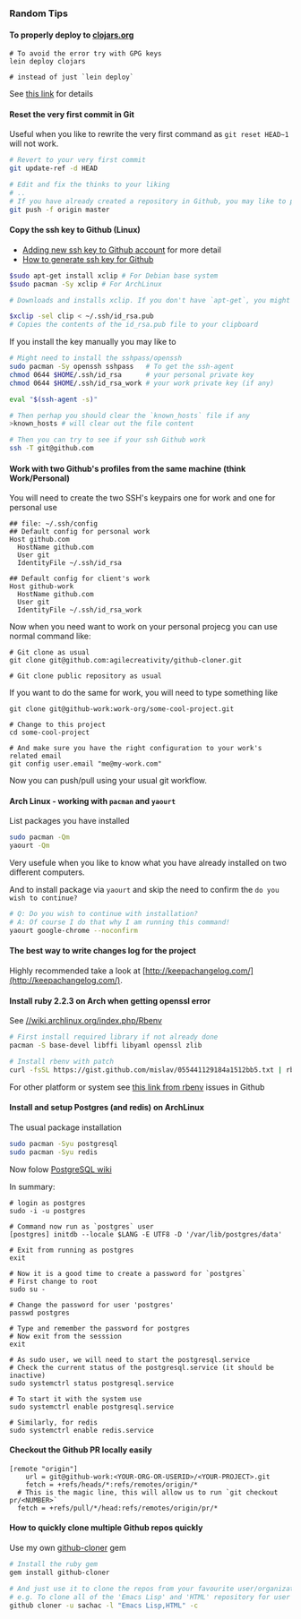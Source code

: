 ### Random Tips

#### To properly deploy to [clojars.org](https://clojars.org)

```
# To avoid the error try with GPG keys
lein deploy clojars

# instead of just `lein deploy`
```

See [this link](https://github.com/technomancy/leiningen/issues/1890) for details

#### Reset the very first commit in Git

Useful when you like to rewrite the very first command as `git reset HEAD~1` will not work.

```sh
# Revert to your very first commit
git update-ref -d HEAD

# Edit and fix the thinks to your liking
# ..
# If you have already created a repository in Github, you may like to push force
git push -f origin master
```

#### Copy the ssh key to Github (Linux)


- [Adding new ssh key to Github account](https://help.github.com/articles/adding-a-new-ssh-key-to-your-github-account/) for more detail
- [How to generate ssh key for Github](https://help.github.com/articles/generating-a-new-ssh-key-and-adding-it-to-the-ssh-agent/)

```sh
$sudo apt-get install xclip # For Debian base system
$sudo pacman -Sy xclip # For ArchLinux

# Downloads and installs xclip. If you don't have `apt-get`, you might need to use another installer (like `yum`)

$xclip -sel clip < ~/.ssh/id_rsa.pub
# Copies the contents of the id_rsa.pub file to your clipboard
```

If you install the key manually you may like to

```sh
# Might need to install the sshpass/openssh
sudo pacman -Sy openssh sshpass   # To get the ssh-agent
chmod 0644 $HOME/.ssh/id_rsa      # your personal private key
chmod 0644 $HOME/.ssh/id_rsa_work # your work private key (if any)

eval "$(ssh-agent -s)"

# Then perhap you should clear the `known_hosts` file if any
>known_hosts # will clear out the file content

# Then you can try to see if your ssh Github work
ssh -T git@github.com
```

#### Work with two Github's profiles from the same machine (think Work/Personal)

You will need to create the two SSH's keypairs one for work and one for personal use

```
## file: ~/.ssh/config
## Default config for personal work
Host github.com
  HostName github.com
  User git
  IdentityFile ~/.ssh/id_rsa

## Default config for client's work
Host github-work
  HostName github.com
  User git
  IdentityFile ~/.ssh/id_rsa_work
```

Now when you need want to work on your personal projecg you can use normal command like:

```
# Git clone as usual
git clone git@github.com:agilecreativity/github-cloner.git

# Git clone public repository as usual
```

If you want to do the same for work, you will need to type something like

```
git clone git@github-work:work-org/some-cool-project.git

# Change to this project
cd some-cool-project

# And make sure you have the right configuration to your work's related email
git config user.email "me@my-work.com"
```

Now you can push/pull using your usual git workflow.

#### Arch Linux - working with `pacman` and `yaourt`

List packages you have installed

```sh
sudo pacman -Qm
yaourt -Qm
```
Very usefule when you like to know what you have already installed on two different computers.

And to install package via `yaourt` and skip the need to confirm the `do you wish to continue?`

```sh
# Q: Do you wish to continue with installation?
# A: Of course I do that why I am running this command!
yaourt google-chrome --noconfirm
```

#### The best way to write changes log for the project

Highly recommended take a look at [http://keepachangelog.com/](http://keepachangelog.com/).

#### Install ruby 2.2.3 on Arch when getting openssl error

See [//wiki.archlinux.org/index.php/Rbenv](https://wiki.archlinux.org/index.php/Rbenv)

```sh
# First install required library if not already done
pacman -S base-devel libffi libyaml openssl zlib

# Install rbenv with patch
curl -fsSL https://gist.github.com/mislav/055441129184a1512bb5.txt | rbenv install --patch 2.2.3
```

For other platform or system see [this link from rbenv](https://github.com/rbenv/ruby-build/issues/826) issues in Github

#### Install and setup Postgres (and redis) on ArchLinux

The usual package installation

```sh
sudo pacman -Syu postgresql
sudo pacman -Syu redis
```

Now folow [PostgreSQL wiki](https://wiki.archlinux.org/index.php/PostgreSQL/)

In summary:

```
# login as postgres
sudo -i -u postgres

# Command now run as `postgres` user
[postgres] initdb --locale $LANG -E UTF8 -D '/var/lib/postgres/data'

# Exit from running as postgres
exit

# Now it is a good time to create a password for `postgres`
# First change to root
sudo su -

# Change the password for user 'postgres'
passwd postgres

# Type and remember the password for postgres
# Now exit from the sesssion
exit

# As sudo user, we will need to start the postgresql.service
# Check the current status of the postgresql.service (it should be inactive)
sudo systemctrl status postgresql.service

# To start it with the system use
sudo systemctrl enable postgresql.service

# Similarly, for redis
sudo systemctrl enable redis.service
```

#### Checkout the Github PR locally easily

```
[remote "origin"]
	url = git@github-work:<YOUR-ORG-OR-USERID>/<YOUR-PROJECT>.git
	fetch = +refs/heads/*:refs/remotes/origin/*
  # This is the magic line, this will allow us to run `git checkout pr/<NUMBER>`
  fetch = +refs/pull/*/head:refs/remotes/origin/pr/*
```

#### How to quickly clone multiple Github repos quickly

Use my own [github-cloner](https://github.com/agilecreativity/github-cloner) gem

```sh
# Install the ruby gem
gem install github-cloner

# And just use it to clone the repos from your favourite user/organization
# e.g. To clone all of the 'Emacs Lisp' and 'HTML' repository for user 'sachac' the Emacs curator try
github cloner -u sachac -l "Emacs Lisp,HTML" -c
```
